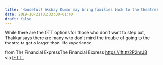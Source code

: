 ```yaml
---
title: 'Houseful! Akshay Kumar may bring families back to the theatres'
date: 2019-10-21T01:33:00+01:00
draft: false
---
```


While there are the OTT options for those who don’t want to step out, Thakkar says there are many who don’t mind the trouble of going to the theatre to get a larger-than-life experience.  
  
from The Financial ExpressThe Financial Express https://ift.tt/2P2nzJB  
via [IFTTT](https://ifttt.com/?ref=da&site=blogger)